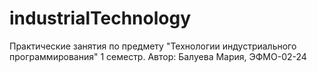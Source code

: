 # industrialTechnology
Практические занятия по предмету "Технологии индустриального программирования" 1 семестр. Автор: Балуева Мария, ЭФМО-02-24
